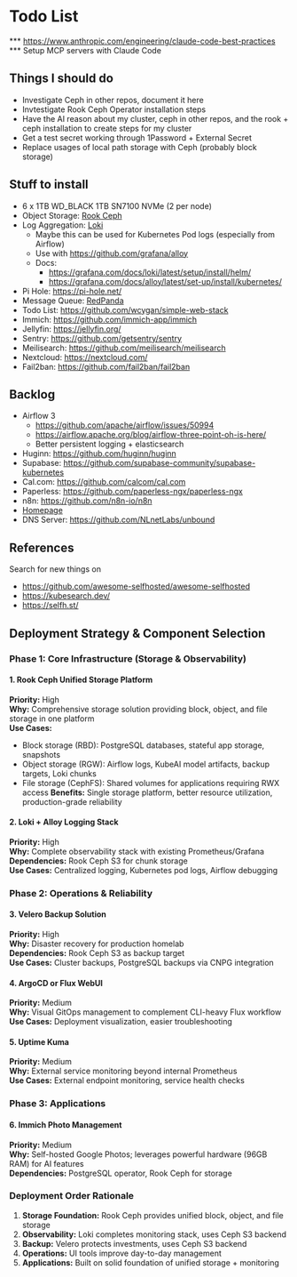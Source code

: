 # Todo List

*** https://www.anthropic.com/engineering/claude-code-best-practices *** Setup
MCP servers with Claude Code

## Things I should do

- Investigate Ceph in other repos, document it here
- Invtestigate Rook Ceph Operator installation steps
- Have the AI reason about my cluster, ceph in other repos, and the rook + ceph installation to create steps for my cluster
- Get a test secret working through 1Password + External Secret
- Replace usages of local path storage with Ceph (probably block storage)

## Stuff to install

- 6 x 1TB WD_BLACK 1TB SN7100 NVMe (2 per node)
- Object Storage:
  [Rook Ceph](https://rook.io/docs/rook/latest-release/Getting-Started/intro/)
- Log Aggregation: [Loki](https://github.com/grafana/loki)
  - Maybe this can be used for Kubernetes Pod logs (especially from Airflow)
  - Use with https://github.com/grafana/alloy
  - Docs:
    - https://grafana.com/docs/loki/latest/setup/install/helm/
    - https://grafana.com/docs/alloy/latest/set-up/install/kubernetes/
- Pi Hole: https://pi-hole.net/
- Message Queue:
  [RedPanda](https://docs.redpanda.com/current/deploy/deployment-option/self-hosted/kubernetes/get-started-dev/)
- Todo List: https://github.com/wcygan/simple-web-stack
- Immich: https://github.com/immich-app/immich
- Jellyfin: https://jellyfin.org/
- Sentry: https://github.com/getsentry/sentry
- Meilisearch: https://github.com/meilisearch/meilisearch
- Nextcloud: https://nextcloud.com/
- Fail2ban: https://github.com/fail2ban/fail2ban

## Backlog

- Airflow 3
  - https://github.com/apache/airflow/issues/50994
  - https://airflow.apache.org/blog/airflow-three-point-oh-is-here/
  - Better persistent logging + elasticsearch
- Huginn: https://github.com/huginn/huginn
- Supabase: https://github.com/supabase-community/supabase-kubernetes
- Cal.com: https://github.com/calcom/cal.com
- Paperless: https://github.com/paperless-ngx/paperless-ngx
- n8n: https://github.com/n8n-io/n8n
- [Homepage](https://github.com/gethomepage/homepage)
- DNS Server: https://github.com/NLnetLabs/unbound

## References

Search for new things on

- https://github.com/awesome-selfhosted/awesome-selfhosted
- https://kubesearch.dev/
- https://selfh.st/

## Deployment Strategy & Component Selection

### Phase 1: Core Infrastructure (Storage & Observability)

#### 1. Rook Ceph Unified Storage Platform

**Priority:** High\
**Why:** Comprehensive storage solution providing block, object, and file
storage in one platform\
**Use Cases:**

- Block storage (RBD): PostgreSQL databases, stateful app storage, snapshots
- Object storage (RGW): Airflow logs, KubeAI model artifacts, backup targets,
  Loki chunks
- File storage (CephFS): Shared volumes for applications requiring RWX access
  **Benefits:** Single storage platform, better resource utilization,
  production-grade reliability

#### 2. Loki + Alloy Logging Stack

**Priority:** High\
**Why:** Complete observability stack with existing Prometheus/Grafana\
**Dependencies:** Rook Ceph S3 for chunk storage\
**Use Cases:** Centralized logging, Kubernetes pod logs, Airflow debugging

### Phase 2: Operations & Reliability

#### 3. Velero Backup Solution

**Priority:** High\
**Why:** Disaster recovery for production homelab\
**Dependencies:** Rook Ceph S3 as backup target\
**Use Cases:** Cluster backups, PostgreSQL backups via CNPG integration

#### 4. ArgoCD or Flux WebUI

**Priority:** Medium\
**Why:** Visual GitOps management to complement CLI-heavy Flux workflow\
**Use Cases:** Deployment visualization, easier troubleshooting

#### 5. Uptime Kuma

**Priority:** Medium\
**Why:** External service monitoring beyond internal Prometheus\
**Use Cases:** External endpoint monitoring, service health checks

### Phase 3: Applications

#### 6. Immich Photo Management

**Priority:** Medium\
**Why:** Self-hosted Google Photos; leverages powerful hardware (96GB RAM) for
AI features\
**Dependencies:** PostgreSQL operator, Rook Ceph for storage

### Deployment Order Rationale

1. **Storage Foundation:** Rook Ceph provides unified block, object, and file
   storage
2. **Observability:** Loki completes monitoring stack, uses Ceph S3 backend
3. **Backup:** Velero protects investments, uses Ceph S3 backend
4. **Operations:** UI tools improve day-to-day management
5. **Applications:** Built on solid foundation of unified storage + monitoring
